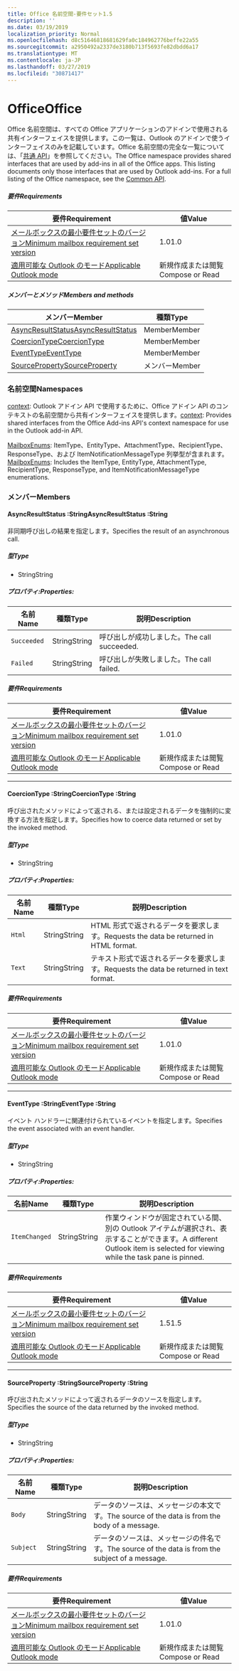 ```yaml
---
title: Office 名前空間-要件セット1.5
description: ''
ms.date: 03/19/2019
localization_priority: Normal
ms.openlocfilehash: d8c51646818681629fa0c184962776beffe22a55
ms.sourcegitcommit: a2950492a2337de3180b713f5693fe82dbdd6a17
ms.translationtype: MT
ms.contentlocale: ja-JP
ms.lasthandoff: 03/27/2019
ms.locfileid: "30871417"
---
```

# <a name="office"></a><span data-ttu-id="62288-102">Office</span><span class="sxs-lookup"><span data-stu-id="62288-102">Office</span></span>

<span data-ttu-id="62288-p101">Office 名前空間は、すべての Office アプリケーションのアドインで使用される共有インターフェイスを提供します。この一覧は、Outlook のアドインで使うインターフェイスのみを記載しています。Office 名前空間の完全な一覧については、「[共通 API](/javascript/api/office)」を参照してください。</span><span class="sxs-lookup"><span data-stu-id="62288-p101">The Office namespace provides shared interfaces that are used by add-ins in all of the Office apps. This listing documents only those interfaces that are used by Outlook add-ins. For a full listing of the Office namespace, see the [Common API](/javascript/api/office).</span></span>

##### <a name="requirements"></a><span data-ttu-id="62288-105">要件</span><span class="sxs-lookup"><span data-stu-id="62288-105">Requirements</span></span>

|<span data-ttu-id="62288-106">要件</span><span class="sxs-lookup"><span data-stu-id="62288-106">Requirement</span></span>| <span data-ttu-id="62288-107">値</span><span class="sxs-lookup"><span data-stu-id="62288-107">Value</span></span>|
|---|---|
|[<span data-ttu-id="62288-108">メールボックスの最小要件セットのバージョン</span><span class="sxs-lookup"><span data-stu-id="62288-108">Minimum mailbox requirement set version</span></span>](/office/dev/add-ins/reference/requirement-sets/outlook-api-requirement-sets)| <span data-ttu-id="62288-109">1.0</span><span class="sxs-lookup"><span data-stu-id="62288-109">1.0</span></span>|
|[<span data-ttu-id="62288-110">適用可能な Outlook のモード</span><span class="sxs-lookup"><span data-stu-id="62288-110">Applicable Outlook mode</span></span>](/outlook/add-ins/#extension-points)| <span data-ttu-id="62288-111">新規作成または閲覧</span><span class="sxs-lookup"><span data-stu-id="62288-111">Compose or Read</span></span>|

##### <a name="members-and-methods"></a><span data-ttu-id="62288-112">メンバーとメソッド</span><span class="sxs-lookup"><span data-stu-id="62288-112">Members and methods</span></span>

| <span data-ttu-id="62288-113">メンバー</span><span class="sxs-lookup"><span data-stu-id="62288-113">Member</span></span> | <span data-ttu-id="62288-114">種類</span><span class="sxs-lookup"><span data-stu-id="62288-114">Type</span></span> |
|--------|------|
| [<span data-ttu-id="62288-115">AsyncResultStatus</span><span class="sxs-lookup"><span data-stu-id="62288-115">AsyncResultStatus</span></span>](#asyncresultstatus-string) | <span data-ttu-id="62288-116">Member</span><span class="sxs-lookup"><span data-stu-id="62288-116">Member</span></span> |
| [<span data-ttu-id="62288-117">CoercionType</span><span class="sxs-lookup"><span data-stu-id="62288-117">CoercionType</span></span>](#coerciontype-string) | <span data-ttu-id="62288-118">Member</span><span class="sxs-lookup"><span data-stu-id="62288-118">Member</span></span> |
| [<span data-ttu-id="62288-119">EventType</span><span class="sxs-lookup"><span data-stu-id="62288-119">EventType</span></span>](#eventtype-string) | <span data-ttu-id="62288-120">Member</span><span class="sxs-lookup"><span data-stu-id="62288-120">Member</span></span> |
| [<span data-ttu-id="62288-121">SourceProperty</span><span class="sxs-lookup"><span data-stu-id="62288-121">SourceProperty</span></span>](#sourceproperty-string) | <span data-ttu-id="62288-122">メンバー</span><span class="sxs-lookup"><span data-stu-id="62288-122">Member</span></span> |

### <a name="namespaces"></a><span data-ttu-id="62288-123">名前空間</span><span class="sxs-lookup"><span data-stu-id="62288-123">Namespaces</span></span>

<span data-ttu-id="62288-124">[context](office.context.md): Outlook アドイン API で使用するために、Office アドイン API のコンテキストの名前空間から共有インターフェイスを提供します。</span><span class="sxs-lookup"><span data-stu-id="62288-124">[context](office.context.md): Provides shared interfaces from the Office Add-ins API's context namespace for use in the Outlook add-in API.</span></span>

<span data-ttu-id="62288-125">[MailboxEnums](/javascript/api/outlook_1_5/office.mailboxenums.attachmenttype): ItemType、EntityType、AttachmentType、RecipientType、ResponseType、および ItemNotificationMessageType 列挙型が含まれます。</span><span class="sxs-lookup"><span data-stu-id="62288-125">[MailboxEnums](/javascript/api/outlook_1_5/office.mailboxenums.attachmenttype): Includes the ItemType, EntityType, AttachmentType, RecipientType, ResponseType, and ItemNotificationMessageType enumerations.</span></span>

### <a name="members"></a><span data-ttu-id="62288-126">メンバー</span><span class="sxs-lookup"><span data-stu-id="62288-126">Members</span></span>

####  <a name="asyncresultstatus-string"></a><span data-ttu-id="62288-127">AsyncResultStatus :String</span><span class="sxs-lookup"><span data-stu-id="62288-127">AsyncResultStatus :String</span></span>

<span data-ttu-id="62288-128">非同期呼び出しの結果を指定します。</span><span class="sxs-lookup"><span data-stu-id="62288-128">Specifies the result of an asynchronous call.</span></span>

##### <a name="type"></a><span data-ttu-id="62288-129">型</span><span class="sxs-lookup"><span data-stu-id="62288-129">Type</span></span>

*   <span data-ttu-id="62288-130">String</span><span class="sxs-lookup"><span data-stu-id="62288-130">String</span></span>

##### <a name="properties"></a><span data-ttu-id="62288-131">プロパティ:</span><span class="sxs-lookup"><span data-stu-id="62288-131">Properties:</span></span>

|<span data-ttu-id="62288-132">名前</span><span class="sxs-lookup"><span data-stu-id="62288-132">Name</span></span>| <span data-ttu-id="62288-133">種類</span><span class="sxs-lookup"><span data-stu-id="62288-133">Type</span></span>| <span data-ttu-id="62288-134">説明</span><span class="sxs-lookup"><span data-stu-id="62288-134">Description</span></span>|
|---|---|---|
|`Succeeded`| <span data-ttu-id="62288-135">String</span><span class="sxs-lookup"><span data-stu-id="62288-135">String</span></span>|<span data-ttu-id="62288-136">呼び出しが成功しました。</span><span class="sxs-lookup"><span data-stu-id="62288-136">The call succeeded.</span></span>|
|`Failed`| <span data-ttu-id="62288-137">String</span><span class="sxs-lookup"><span data-stu-id="62288-137">String</span></span>|<span data-ttu-id="62288-138">呼び出しが失敗しました。</span><span class="sxs-lookup"><span data-stu-id="62288-138">The call failed.</span></span>|

##### <a name="requirements"></a><span data-ttu-id="62288-139">要件</span><span class="sxs-lookup"><span data-stu-id="62288-139">Requirements</span></span>

|<span data-ttu-id="62288-140">要件</span><span class="sxs-lookup"><span data-stu-id="62288-140">Requirement</span></span>| <span data-ttu-id="62288-141">値</span><span class="sxs-lookup"><span data-stu-id="62288-141">Value</span></span>|
|---|---|
|[<span data-ttu-id="62288-142">メールボックスの最小要件セットのバージョン</span><span class="sxs-lookup"><span data-stu-id="62288-142">Minimum mailbox requirement set version</span></span>](/office/dev/add-ins/reference/requirement-sets/outlook-api-requirement-sets)| <span data-ttu-id="62288-143">1.0</span><span class="sxs-lookup"><span data-stu-id="62288-143">1.0</span></span>|
|[<span data-ttu-id="62288-144">適用可能な Outlook のモード</span><span class="sxs-lookup"><span data-stu-id="62288-144">Applicable Outlook mode</span></span>](/outlook/add-ins/#extension-points)| <span data-ttu-id="62288-145">新規作成または閲覧</span><span class="sxs-lookup"><span data-stu-id="62288-145">Compose or Read</span></span>|

---

####  <a name="coerciontype-string"></a><span data-ttu-id="62288-146">CoercionType :String</span><span class="sxs-lookup"><span data-stu-id="62288-146">CoercionType :String</span></span>

<span data-ttu-id="62288-147">呼び出されたメソッドによって返される、または設定されるデータを強制的に変換する方法を指定します。</span><span class="sxs-lookup"><span data-stu-id="62288-147">Specifies how to coerce data returned or set by the invoked method.</span></span>

##### <a name="type"></a><span data-ttu-id="62288-148">型</span><span class="sxs-lookup"><span data-stu-id="62288-148">Type</span></span>

*   <span data-ttu-id="62288-149">String</span><span class="sxs-lookup"><span data-stu-id="62288-149">String</span></span>

##### <a name="properties"></a><span data-ttu-id="62288-150">プロパティ:</span><span class="sxs-lookup"><span data-stu-id="62288-150">Properties:</span></span>

|<span data-ttu-id="62288-151">名前</span><span class="sxs-lookup"><span data-stu-id="62288-151">Name</span></span>| <span data-ttu-id="62288-152">種類</span><span class="sxs-lookup"><span data-stu-id="62288-152">Type</span></span>| <span data-ttu-id="62288-153">説明</span><span class="sxs-lookup"><span data-stu-id="62288-153">Description</span></span>|
|---|---|---|
|`Html`| <span data-ttu-id="62288-154">String</span><span class="sxs-lookup"><span data-stu-id="62288-154">String</span></span>|<span data-ttu-id="62288-155">HTML 形式で返されるデータを要求します。</span><span class="sxs-lookup"><span data-stu-id="62288-155">Requests the data be returned in HTML format.</span></span>|
|`Text`| <span data-ttu-id="62288-156">String</span><span class="sxs-lookup"><span data-stu-id="62288-156">String</span></span>|<span data-ttu-id="62288-157">テキスト形式で返されるデータを要求します。</span><span class="sxs-lookup"><span data-stu-id="62288-157">Requests the data be returned in text format.</span></span>|

##### <a name="requirements"></a><span data-ttu-id="62288-158">要件</span><span class="sxs-lookup"><span data-stu-id="62288-158">Requirements</span></span>

|<span data-ttu-id="62288-159">要件</span><span class="sxs-lookup"><span data-stu-id="62288-159">Requirement</span></span>| <span data-ttu-id="62288-160">値</span><span class="sxs-lookup"><span data-stu-id="62288-160">Value</span></span>|
|---|---|
|[<span data-ttu-id="62288-161">メールボックスの最小要件セットのバージョン</span><span class="sxs-lookup"><span data-stu-id="62288-161">Minimum mailbox requirement set version</span></span>](/office/dev/add-ins/reference/requirement-sets/outlook-api-requirement-sets)| <span data-ttu-id="62288-162">1.0</span><span class="sxs-lookup"><span data-stu-id="62288-162">1.0</span></span>|
|[<span data-ttu-id="62288-163">適用可能な Outlook のモード</span><span class="sxs-lookup"><span data-stu-id="62288-163">Applicable Outlook mode</span></span>](/outlook/add-ins/#extension-points)| <span data-ttu-id="62288-164">新規作成または閲覧</span><span class="sxs-lookup"><span data-stu-id="62288-164">Compose or Read</span></span>|

---

####  <a name="eventtype-string"></a><span data-ttu-id="62288-165">EventType :String</span><span class="sxs-lookup"><span data-stu-id="62288-165">EventType :String</span></span>

<span data-ttu-id="62288-166">イベント ハンドラーに関連付けられているイベントを指定します。</span><span class="sxs-lookup"><span data-stu-id="62288-166">Specifies the event associated with an event handler.</span></span>

##### <a name="type"></a><span data-ttu-id="62288-167">型</span><span class="sxs-lookup"><span data-stu-id="62288-167">Type</span></span>

*   <span data-ttu-id="62288-168">String</span><span class="sxs-lookup"><span data-stu-id="62288-168">String</span></span>

##### <a name="properties"></a><span data-ttu-id="62288-169">プロパティ:</span><span class="sxs-lookup"><span data-stu-id="62288-169">Properties:</span></span>

| <span data-ttu-id="62288-170">名前</span><span class="sxs-lookup"><span data-stu-id="62288-170">Name</span></span> | <span data-ttu-id="62288-171">種類</span><span class="sxs-lookup"><span data-stu-id="62288-171">Type</span></span> | <span data-ttu-id="62288-172">説明</span><span class="sxs-lookup"><span data-stu-id="62288-172">Description</span></span> |
|---|---|---|
|`ItemChanged`| <span data-ttu-id="62288-173">String</span><span class="sxs-lookup"><span data-stu-id="62288-173">String</span></span> | <span data-ttu-id="62288-174">作業ウィンドウが固定されている間、別の Outlook アイテムが選択され、表示することができます。</span><span class="sxs-lookup"><span data-stu-id="62288-174">A different Outlook item is selected for viewing while the task pane is pinned.</span></span> |

##### <a name="requirements"></a><span data-ttu-id="62288-175">要件</span><span class="sxs-lookup"><span data-stu-id="62288-175">Requirements</span></span>

|<span data-ttu-id="62288-176">要件</span><span class="sxs-lookup"><span data-stu-id="62288-176">Requirement</span></span>| <span data-ttu-id="62288-177">値</span><span class="sxs-lookup"><span data-stu-id="62288-177">Value</span></span>|
|---|---|
|[<span data-ttu-id="62288-178">メールボックスの最小要件セットのバージョン</span><span class="sxs-lookup"><span data-stu-id="62288-178">Minimum mailbox requirement set version</span></span>](/office/dev/add-ins/reference/requirement-sets/outlook-api-requirement-sets)| <span data-ttu-id="62288-179">1.5</span><span class="sxs-lookup"><span data-stu-id="62288-179">1.5</span></span> |
|[<span data-ttu-id="62288-180">適用可能な Outlook のモード</span><span class="sxs-lookup"><span data-stu-id="62288-180">Applicable Outlook mode</span></span>](/outlook/add-ins/#extension-points)| <span data-ttu-id="62288-181">新規作成または閲覧</span><span class="sxs-lookup"><span data-stu-id="62288-181">Compose or Read</span></span> |

---

####  <a name="sourceproperty-string"></a><span data-ttu-id="62288-182">SourceProperty :String</span><span class="sxs-lookup"><span data-stu-id="62288-182">SourceProperty :String</span></span>

<span data-ttu-id="62288-183">呼び出されたメソッドによって返されるデータのソースを指定します。</span><span class="sxs-lookup"><span data-stu-id="62288-183">Specifies the source of the data returned by the invoked method.</span></span>

##### <a name="type"></a><span data-ttu-id="62288-184">型</span><span class="sxs-lookup"><span data-stu-id="62288-184">Type</span></span>

*   <span data-ttu-id="62288-185">String</span><span class="sxs-lookup"><span data-stu-id="62288-185">String</span></span>

##### <a name="properties"></a><span data-ttu-id="62288-186">プロパティ:</span><span class="sxs-lookup"><span data-stu-id="62288-186">Properties:</span></span>

|<span data-ttu-id="62288-187">名前</span><span class="sxs-lookup"><span data-stu-id="62288-187">Name</span></span>| <span data-ttu-id="62288-188">種類</span><span class="sxs-lookup"><span data-stu-id="62288-188">Type</span></span>| <span data-ttu-id="62288-189">説明</span><span class="sxs-lookup"><span data-stu-id="62288-189">Description</span></span>|
|---|---|---|
|`Body`| <span data-ttu-id="62288-190">String</span><span class="sxs-lookup"><span data-stu-id="62288-190">String</span></span>|<span data-ttu-id="62288-191">データのソースは、メッセージの本文です。</span><span class="sxs-lookup"><span data-stu-id="62288-191">The source of the data is from the body of a message.</span></span>|
|`Subject`| <span data-ttu-id="62288-192">String</span><span class="sxs-lookup"><span data-stu-id="62288-192">String</span></span>|<span data-ttu-id="62288-193">データのソースは、メッセージの件名です。</span><span class="sxs-lookup"><span data-stu-id="62288-193">The source of the data is from the subject of a message.</span></span>|

##### <a name="requirements"></a><span data-ttu-id="62288-194">要件</span><span class="sxs-lookup"><span data-stu-id="62288-194">Requirements</span></span>

|<span data-ttu-id="62288-195">要件</span><span class="sxs-lookup"><span data-stu-id="62288-195">Requirement</span></span>| <span data-ttu-id="62288-196">値</span><span class="sxs-lookup"><span data-stu-id="62288-196">Value</span></span>|
|---|---|
|[<span data-ttu-id="62288-197">メールボックスの最小要件セットのバージョン</span><span class="sxs-lookup"><span data-stu-id="62288-197">Minimum mailbox requirement set version</span></span>](/office/dev/add-ins/reference/requirement-sets/outlook-api-requirement-sets)| <span data-ttu-id="62288-198">1.0</span><span class="sxs-lookup"><span data-stu-id="62288-198">1.0</span></span>|
|[<span data-ttu-id="62288-199">適用可能な Outlook のモード</span><span class="sxs-lookup"><span data-stu-id="62288-199">Applicable Outlook mode</span></span>](/outlook/add-ins/#extension-points)| <span data-ttu-id="62288-200">新規作成または閲覧</span><span class="sxs-lookup"><span data-stu-id="62288-200">Compose or Read</span></span>|
